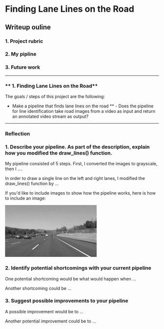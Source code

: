 # **Finding Lane Lines on the Road** 

## Writeup ouline

### 1. Project rubric
### 2. My pipline
### 3. Future work

---

### ** 1. Finding Lane Lines on the Road**

The goals / steps of this project are the following:
* Make a pipeline that finds lane lines on the road 
**  - Does the pipeline for line identification take road images from a video as input and return an annotated video stream as output?


[//]: # (Image References)

[image1]: ./examples/grayscale.jpg "Grayscale"

---

### Reflection

### 1. Describe your pipeline. As part of the description, explain how you modified the draw_lines() function.

My pipeline consisted of 5 steps. First, I converted the images to grayscale, then I .... 

In order to draw a single line on the left and right lanes, I modified the draw_lines() function by ...

If you'd like to include images to show how the pipeline works, here is how to include an image: 

![alt text][image1]


### 2. Identify potential shortcomings with your current pipeline


One potential shortcoming would be what would happen when ... 

Another shortcoming could be ...


### 3. Suggest possible improvements to your pipeline

A possible improvement would be to ...

Another potential improvement could be to ...
